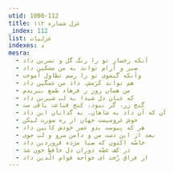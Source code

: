 ```yaml
---
utid: 1000-112
title: غزل شماره ۱۱۲
_index: 112
list: غزلیات
indexes: د
mesra:
  - آنکه رخسار تو را رنگ گل و نسرین داد
  - صبر و آرام تواند به من مسکین داد
  - وآنکه گیسوی تو را رسم تطاول آموخت
  - هم تواند کَرَمش، داد من غمگین داد
  - من همان روز ز فرهاد طمع ببریدم
  - که عنان دل شیدا به لب شیرین داد
  - گنج زر، گر نبود، کنج قناعت باقی ست
  - آن که آن داد به شاهان، به گدایان این داد
  - خوش عروسیست جهان از ره صورت لیکن
  - هر که پیوست بدو عمر خودش کابین داد
  - بعد از این دست من و دامن سرو و لب جوی
  - خاصّه اکنون که صبا مژده فروردین داد
  - در کف غصّه دوران دل حافظ خون شد
  - از فراق رُخت ای خواجه قوام الّدین داد
---
```

